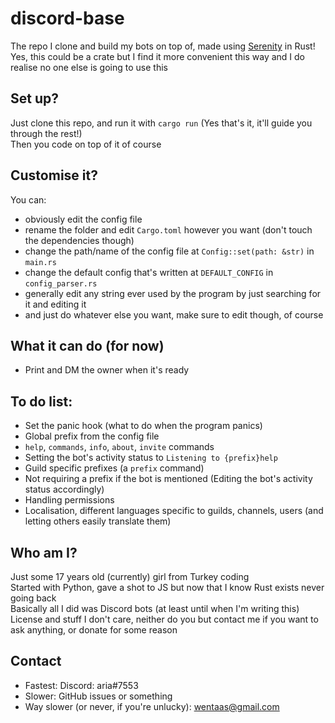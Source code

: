 # discord-base
The repo I clone and build my bots on top of, made using [Serenity](https://github.com/serenity-rs/serenity) in Rust!  
Yes, this could be a crate but I find it more convenient this way and I do realise no one else is going to use this

## Set up?
Just clone this repo, and run it with `cargo run` (Yes that's it, it'll guide you through the rest!)  
Then you code on top of it of course

## Customise it?
You can:
- obviously edit the config file
- rename the folder and edit `Cargo.toml` however you want (don't touch the dependencies though)
- change the path/name of the config file at `Config::set(path: &str)` in `main.rs`
- change the default config that's written at `DEFAULT_CONFIG` in `config_parser.rs`
- generally edit any string ever used by the program by just searching for it and editing it
- and just do whatever else you want, make sure to edit though, of course

## What it can do (for now)
- Print and DM the owner when it's ready

## To do list:
- Set the panic hook (what to do when the program panics)
- Global prefix from the config file
- `help`, `commands`, `info`, `about`, `invite` commands
- Setting the bot's activity status to `Listening to {prefix}help`
- Guild specific prefixes (a `prefix` command)
- Not requiring a prefix if the bot is mentioned (Editing the bot's activity status accordingly)
- Handling permissions
- Localisation, different languages specific to guilds, channels, users (and letting others easily translate them)

## Who am I?
Just some 17 years old (currently) girl from Turkey coding  
Started with Python, gave a shot to JS but now that I know Rust exists never going back  
Basically all I did was Discord bots (at least until when I'm writing this)  
License and stuff I don't care, neither do you but contact me if you want to ask anything, or donate for some reason

## Contact
- Fastest: Discord: aria#7553
- Slower: GitHub issues or something
- Way slower (or never, if you're unlucky): wentaas@gmail.com
